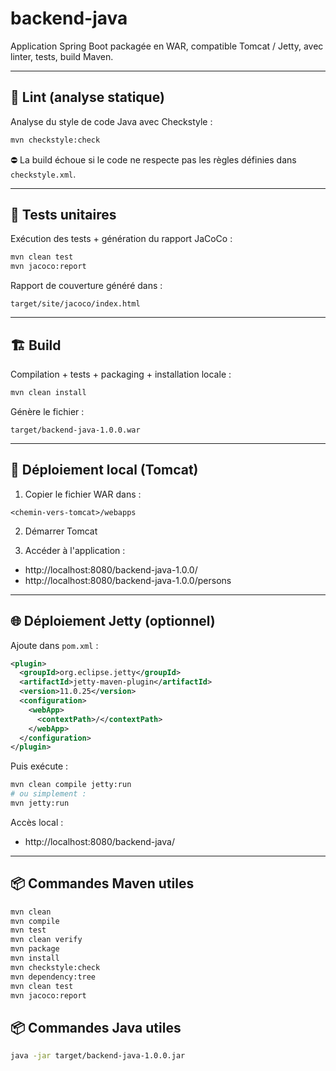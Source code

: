 # backend-java

Application Spring Boot packagée en WAR, compatible Tomcat / Jetty, avec linter, tests, build Maven.

---

## 🔧 Lint (analyse statique)

Analyse du style de code Java avec Checkstyle :

```bash
mvn checkstyle:check
```

⛔️ La build échoue si le code ne respecte pas les règles définies dans `checkstyle.xml`.

---

## 🧪 Tests unitaires

Exécution des tests + génération du rapport JaCoCo :

```bash
mvn clean test
mvn jacoco:report
```

Rapport de couverture généré dans :

```
target/site/jacoco/index.html
```

---

## 🏗️ Build

Compilation + tests + packaging + installation locale :

```bash
mvn clean install
```

Génère le fichier :

```
target/backend-java-1.0.0.war
```

---

## 🚀 Déploiement local (Tomcat)

1. Copier le fichier WAR dans :

```
<chemin-vers-tomcat>/webapps
```

2. Démarrer Tomcat

3. Accéder à l'application :

- http://localhost:8080/backend-java-1.0.0/
- http://localhost:8080/backend-java-1.0.0/persons

---

## 🌐 Déploiement Jetty (optionnel)

Ajoute dans `pom.xml` :

```xml
<plugin>
  <groupId>org.eclipse.jetty</groupId>
  <artifactId>jetty-maven-plugin</artifactId>
  <version>11.0.25</version>
  <configuration>
    <webApp>
      <contextPath>/</contextPath>
    </webApp>
  </configuration>
</plugin>
```

Puis exécute :

```bash
mvn clean compile jetty:run
# ou simplement :
mvn jetty:run
```

Accès local :
- http://localhost:8080/backend-java/

---

## 📦 Commandes Maven utiles

```bash
mvn clean
mvn compile
mvn test
mvn clean verify
mvn package
mvn install
mvn checkstyle:check
mvn dependency:tree
mvn clean test
mvn jacoco:report
```

## 📦 Commandes Java utiles

```bash
java -jar target/backend-java-1.0.0.jar
```




